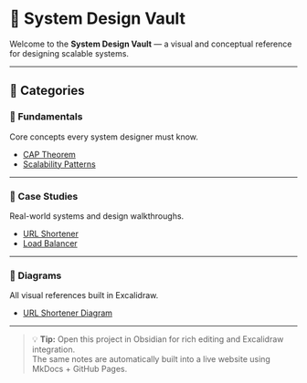 # 🧠 System Design Vault

Welcome to the **System Design Vault** — a visual and conceptual reference for designing scalable systems.

---

## 📘 Categories

### 🔹 Fundamentals
Core concepts every system designer must know.

- [CAP Theorem](Fundamentals/CAP%20Theorem.md)
- [Scalability Patterns](Fundamentals/Scalability%20Patterns.md)

---

### 🔹 Case Studies
Real-world systems and design walkthroughs.

- [URL Shortener](CaseStudies/URL%20Shortener.md)
- [Load Balancer](CaseStudies/Load%20Balancer.md)

---

### 🔹 Diagrams
All visual references built in Excalidraw.

- [URL Shortener Diagram](Diagrams/url_shortener.png)

---

> 💡 **Tip:** Open this project in Obsidian for rich editing and Excalidraw integration.  
> The same notes are automatically built into a live website using MkDocs + GitHub Pages.
